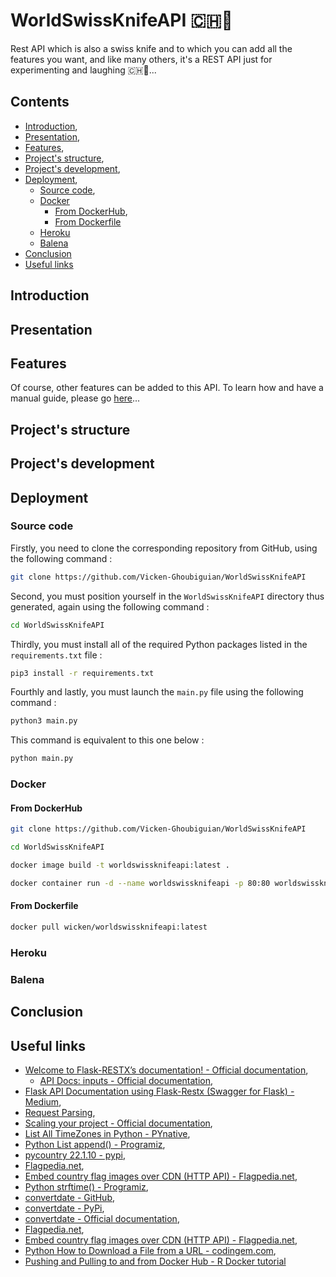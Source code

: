 # WorldSwissKnifeAPI 🇨🇭🔪

Rest API which is also a swiss knife and to which you can add all the features you want, and like many others, it's a REST API just for experimenting and laughing 🇨🇭🔪...

## Contents

* [Introduction](#introduction),
* [Presentation](#presentation),
* [Features](#features),
* [Project's structure](#project_s_structure),
* [Project's development](#project_s_development),
* [Deployment](#deployment),
    * [Source code](#source_code),
    * [Docker](#docker)
      * [From DockerHub](#from_dockerhub),
      * [From Dockerfile](#from_dockerfile)
    * [Heroku](#heroku)
    * [Balena](#balena)
* [Conclusion](#conclusion)
* [Useful links](#useful_links)

<a name="introduction"></a>
## Introduction

<a name="presentation"></a>
## Presentation

<a name="features"></a>
## Features

Of course, other features can be added to this API. To learn how and have a manual guide, please go [here]()...

<a name="project_s_structure"></a>
## Project's structure



<a name="project_s_development"></a>
## Project's development



<a name="deployment"></a>
## Deployment



<a name="source_code"></a>
### Source code

Firstly, you need to clone the corresponding repository from GitHub, using the following command :

```bash
git clone https://github.com/Vicken-Ghoubiguian/WorldSwissKnifeAPI
```

Second, you must position yourself in the `WorldSwissKnifeAPI` directory thus generated, again using the following command :

```bash
cd WorldSwissKnifeAPI
```

Thirdly, you must install all of the required Python packages listed in the `requirements.txt` file :

```bash
pip3 install -r requirements.txt
```

Fourthly and lastly, you must launch the `main.py` file using the following command :

```bash
python3 main.py
```

This command is equivalent to this one below :

```bash
python main.py
```

<a name="docker"></a>
### Docker

<a name="from_dockerhub"></a>
#### From DockerHub

```bash
git clone https://github.com/Vicken-Ghoubiguian/WorldSwissKnifeAPI
```

```bash
cd WorldSwissKnifeAPI
```

```bash
docker image build -t worldswissknifeapi:latest .
```

```bash
docker container run -d --name worldswissknifeapi -p 80:80 worldswissknifeapi:latest
```

<a name="from_dockerfile"></a>
#### From Dockerfile

```bash
docker pull wicken/worldswissknifeapi:latest
```

<a name="heroku"></a>
### Heroku

<a name="balena"></a>
### Balena



<a name="conclusion"></a>
## Conclusion



<a name="useful_links"></a>
## Useful links

* [Welcome to Flask-RESTX’s documentation! - Official documentation](https://flask-restx.readthedocs.io/en/latest/),
     * [API Docs: inputs - Official documentation](https://flask-restful.readthedocs.io/en/latest/api.html#inputs),
* [Flask API Documentation using Flask-Restx (Swagger for Flask) - Medium](https://abhtri.medium.com/flask-api-documentation-using-flask-restx-swagger-for-flask-84be13d70e0),
* [Request Parsing](https://flask-restful.readthedocs.io/en/latest/reqparse.html),
* [Scaling your project - Official documentation](https://flask-restx.readthedocs.io/en/latest/scaling.html),
* [List All TimeZones in Python - PYnative](https://pynative.com/list-all-timezones-in-python/#h-get-list-of-all-timezones-name),
* [Python List append() - Programiz](https://www.programiz.com/python-programming/methods/list/append),
* [pycountry 22.1.10 - pypi](https://pypi.org/project/pycountry/),
* [Flagpedia.net](https://flagpedia.net),
* [Embed country flag images over CDN (HTTP API) - Flagpedia.net](https://flagpedia.net/download/api),
* [Python strftime() - Programiz](https://www.programiz.com/python-programming/datetime/strftime),
* [convertdate - GitHub](https://github.com/fitnr/convertdate),
* [convertdate - PyPi](https://pypi.org/project/convertdate/),
* [convertdate - Official documentation](https://convertdate.readthedocs.io/en/latest/index.html),
* [Flagpedia.net](https://flagpedia.net),
* [Embed country flag images over CDN (HTTP API) - Flagpedia.net](https://flagpedia.net/download/api),
* [Python How to Download a File from a URL - codingem.com](https://www.codingem.com/python-download-file-from-url/),
* [Pushing and Pulling to and from Docker Hub - R Docker tutorial](https://jsta.github.io/r-docker-tutorial/04-Dockerhub.html)
